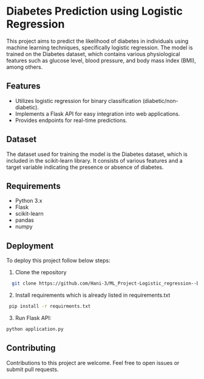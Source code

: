 
# Diabetes Prediction using Logistic Regression

This project aims to predict the likelihood of diabetes in individuals using machine learning techniques, specifically logistic regression. The model is trained on the Diabetes dataset, which contains various physiological features such as glucose level, blood pressure, and body mass index (BMI), among others.






## Features

- Utilizes logistic regression for binary classification (diabetic/non-diabetic).
- Implements a Flask API for easy integration into web applications.
- Provides endpoints for real-time predictions.


## Dataset

The dataset used for training the model is the Diabetes dataset, which is included in the scikit-learn library. It consists of various features and a target variable indicating the presence or absence of diabetes.
## Requirements

- Python 3.x
- Flask
- scikit-learn
- pandas
- numpy

## Deployment

To deploy this project follow below steps:

1. Clone the repository
```bash
  git clone https://github.com/Hani-3/ML_Project-Logistic_regression--Diabetes_Prediction.git
```
2. Install requirements which is already listed in requirements.txt
```bash
 pip install -r requirments.txt
```
3. Run Flask API:
```bash
python application.py
```


## Contributing

Contributions to this project are welcome. Feel free to open issues or submit pull requests.


